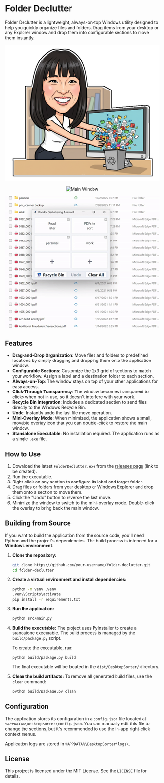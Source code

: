# Folder Declutter

Folder Declutter is a lightweight, always-on-top Windows utility designed to help you quickly organize files and folders. Drag items from your desktop or any Explorer window and drop them into configurable sections to move them instantly.

<p align="center">
  <img src="resources/folder_declutter.png" alt="Logo" width="540"/>
</p>

<p align="center">
  <img src="resources/drag.gif" alt="Main Window" width="540"/>
</p>

<p align="center">
  <img src="resources/minimize.gif" alt="Minimize to logo & drag" width="540"/>
</p>

## Features

*   **Drag-and-Drop Organization**: Move files and folders to predefined locations by simply dragging and dropping them onto the application window.
*   **Configurable Sections**: Customize the 2x3 grid of sections to match your workflow. Assign a label and a destination folder to each section.
*   **Always-on-Top**: The window stays on top of your other applications for easy access.
*   **Click-Through Transparency**: The window becomes transparent to clicks when not in use, so it doesn't interfere with your work.
*   **Recycle Bin Integration**: Includes a dedicated section to send files directly to the Windows Recycle Bin.
*   **Undo**: Instantly undo the last file move operation.
*   **Mini-Overlay Mode**: When minimized, the application shows a small, movable overlay icon that you can double-click to restore the main window.
*   **Standalone Executable**: No installation required. The application runs as a single `.exe` file.

## How to Use

1.  Download the latest `FolderDeclutter.exe` from the [releases page](https://github.com/your-username/folder-declutter/releases) (link to be created).
2.  Run the executable.
3.  Right-click on any section to configure its label and target folder.
4.  Drag files or folders from your desktop or Windows Explorer and drop them onto a section to move them.
5.  Click the "Undo" button to reverse the last move.
6.  Minimize the window to switch to the mini-overlay mode. Double-click the overlay to bring back the main window.

## Building from Source

If you want to build the application from the source code, you'll need Python and the project's dependencies. The build process is intended for a **Windows environment**.

1.  **Clone the repository:**
    ```sh
    git clone https://github.com/your-username/folder-declutter.git
    cd folder-declutter
    ```

2.  **Create a virtual environment and install dependencies:**
    ```sh
    python -m venv .venv
    .venv\Scripts\activate
    pip install -r requirements.txt
    ```

3.  **Run the application:**
    ```sh
    python src/main.py
    ```

4.  **Build the executable:**
    The project uses PyInstaller to create a standalone executable. The build process is managed by the `build/package.py` script.

    To create the executable, run:
    ```sh
    python build/package.py build
    ```
    The final executable will be located in the `dist/DesktopSorter/` directory.

5.  **Clean the build artifacts:**
    To remove all generated build files, use the `clean` command:
    ```sh
    python build/package.py clean
    ```

## Configuration

The application stores its configuration in a `config.json` file located at `%APPDATA%\DesktopSorter\config.json`. You can manually edit this file to change the sections, but it's recommended to use the in-app right-click context menus.

Application logs are stored in `%APPDATA%\DesktopSorter\logs\`.

## License

This project is licensed under the MIT License. See the `LICENSE` file for details.
